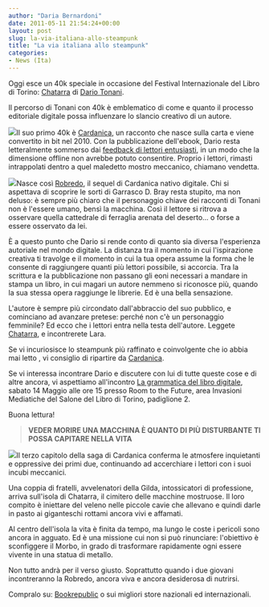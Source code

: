 ```yaml
---
author: "Daria Bernardoni"
date: 2011-05-11 21:54:24+00:00
layout: post
slug: la-via-italiana-allo-steampunk
title: "La via italiana allo steampunk"
categories:
- News (Ita)
---
```


Oggi esce un 40k speciale in occasione del Festival Internazionale del Libro di Torino: [Chatarra](http://www.bookrepublic.it/book/9788865860625-chatarra/) di [Dario Tonani](http://www.40kbooks.com/?p=34).

Il percorso di Tonani con 40k è emblematico di come e quanto il processo editoriale digitale possa influenzare lo slancio creativo di un autore.

[![](http://www.40kbooks.com/wp-content/uploads/cardanica-tonari_ita_sito1.jpg)](http://www.40kbooks.com/?attachment_id=8764)Il suo primo 40k è [Cardanica](http://www.bookrepublic.it/book/9788865860083-cardanica/), un racconto che nasce sulla carta e viene convertito in bit nel 2010.
Con la pubblicazione dell'ebook, Dario resta letteralmente sommerso dai [feedback di lettori entusiasti](http://www.40kbooks.com/?p=1890), in un modo che la dimensione offline non avrebbe potuto consentire. Proprio i lettori, rimasti intrappolati dentro a quel maledetto mostro meccanico, chiamano vendetta.

[![](http://www.40kbooks.com/wp-content/uploads/cover10-208x300.jpg)](http://www.40kbooks.com/?attachment_id=8765)Nasce così [Robredo](http://www.bookrepublic.it/book/9788865860496-robredo/), il sequel di Cardanica nativo digitale. Chi si aspettava di scoprire le sorti di Garrasco D. Bray resta stupito, ma non deluso: è sempre più chiaro che il personaggio chiave dei racconti di Tonani non è l'essere umano, bensì la macchina. Così il lettore si ritrova a osservare quella cattedrale di ferraglia arenata del deserto... o forse a essere osservato da lei.

È a questo punto che Dario si rende conto di quanto sia diversa l'esperienza autoriale nel mondo digitale. La distanza tra il momento in cui l'ispirazione creativa ti travolge e il momento in cui la tua opera assume la forma che le consente di raggiungere quanti più lettori possibile, si accorcia. Tra la scrittura e la pubblicazione non passano gli eoni necessari a mandare in stampa un libro, in cui magari un autore nemmeno si riconosce più, quando la sua stessa opera raggiunge le librerie. Ed è una bella sensazione.

L'autore è sempre più circondato dall'abbraccio del suo pubblico, e cominciano ad avanzare pretese: perché non c'è un personaggio femminile? Ed ecco che i lettori entra nella testa dell'autore. Leggete [Chatarra](http://www.bookrepublic.it/book/9788865860625-chatarra/), e incontrerete Lara. 

Se vi incuriosisce lo steampunk più raffinato e coinvolgente che io abbia mai letto , vi consiglio di ripartire da [Cardanica](http://www.bookrepublic.it/book/9788865860083-cardanica/).

Se vi interessa incontrare Dario e discutere con lui di tutte queste cose e di altre ancora, vi aspettiamo all'incontro [La grammatica del libro digitale](http://www.40kbooks.com/?p=8648), sabato 14 Maggio alle ore 15 presso Room to the Future, area Invasioni Mediatiche del Salone del Libro di Torino, padiglione 2.

Buona lettura!



> 

> 
> **VEDER MORIRE UNA MACCHINA È QUANTO DI PIÙ DISTURBANTE TI POSSA CAPITARE NELLA VITA**
> 
> 
[![](http://www.40kbooks.com/wp-content/uploads/chatarra-tonani1_ok1-208x300.jpg)](http://www.bookrepublic.it/book/9788865860625-chatarra/)Il terzo capitolo della saga di Cardanica conferma le atmosfere inquietanti e oppressive dei primi due, continuando ad accerchiare i lettori con i suoi incubi meccanici.

Una coppia di fratelli, avvelenatori della Gilda, intossicatori di professione, arriva sull'isola di Chatarra, il cimitero delle macchine mostruose. Il loro compito è iniettare del veleno nelle piccole cavie che allevano e quindi darle in pasto ai giganteschi rottami ancora vivi e affamati.

Al centro dell'isola la vita è finita da tempo, ma lungo le coste i pericoli sono ancora in agguato. Ed è una missione cui non si può rinunciare: l'obiettivo è sconfiggere il Morbo, in grado di trasformare rapidamente ogni essere vivente in una statua di metallo.

Non tutto andrà per il verso giusto. Soprattutto quando i due giovani incontreranno la Robredo, ancora viva e ancora desiderosa di nutrirsi.

Compralo su: [Bookrepublic](http://www.bookrepublic.it/book/9788865860625-chatarra/) o sui migliori store nazionali ed internazionali.
